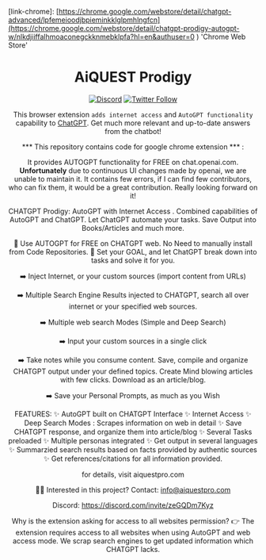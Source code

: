 
[link-chrome]: [https://chrome.google.com/webstore/detail/chatgpt-advanced/lpfemeioodjbpieminkklglpmhlngfcn](https://chrome.google.com/webstore/detail/chatgpt-prodigy-autogpt-w/nlkdjiiffalhmoaconegckknmebklpfa?hl=en&authuser=0 ) 'Chrome Web Store'


<div align="center">
<h1>AiQUEST Prodigy</h1>

[![Discord](https://img.shields.io/discord/1060110102188797992?color=green&label=Join%20server&logo=discord)]([https://discord.gg/nmCjvyVpnB](https://discord.com/invite/zeGQDm7Kyz)) [![Twitter Follow](https://img.shields.io/twitter/follow/hahahahohohe?label=follow%20me&style=social)](https://twitter.com/ProAiquest)


This browser extension `adds internet access` and `AutoGPT functionality` capability to [ChatGPT](https://chat.openai.com/). Get much more relevant and up-to-date answers from the chatbot!

*** This repository contains code for google chrome extension *** : 

It provides AUTOGPT functionality for FREE on chat.openai.com. <strong>Unfortunately</strong> due to continuous UI changes made by openai, we are unable to maintain it. It contains few errors, if I can find few contributors, who can fix them, it would be a great contribution. Really looking forward on it!



CHATGPT Prodigy: AutoGPT with Internet Access .  Combined capabilities of AutoGPT and ChatGPT. Let ChatGPT automate your tasks. Save Output into Books/Articles and much more.

💪 Use AUTOGPT for FREE on CHATGPT web.  No Need to manually install from Code Repositories. 
💪  Set your GOAL, and let ChatGPT break down into tasks and solve it for you.

➡️  Inject Internet, or your custom sources (import content from URLs)

➡️  Multiple Search Engine Results injected to CHATGPT, search all over internet or your specified web sources. 

➡️ Multiple web search Modes (Simple and Deep Search)

➡️ Input your custom sources in a single click

➡️ Take notes while you consume content. Save, compile and organize CHATGPT output under your defined topics. Create Mind blowing articles with few clicks. Download as an article/blog.

➡️ Save your Personal Prompts, as much as you Wish


FEATURES:
✨ AutoGPT built on CHATGPT Interface
✨ Internet Access
✨  Deep Search Modes : Scrapes information on web in detail
✨  Save CHATGPT response, and organize them into article/blog
✨  Several Tasks preloaded
✨ Multiple personas integrated
✨  Get output in several languages
✨  Summarzied search results based on facts provided by authentic sources
✨ Get references/citations for all information provided.


for details, visit aiquestpro.com

🧑‍💻 Interested in this project?
Contact: info@aiquestpro.com

Discord: https://discord.com/invite/zeGQDm7Kyz

Why is the extension asking for access to all websites permission?
👉 The extension requires access to all websites when using AutoGPT and web access mode. We scrap search engines to get updated information which CHATGPT lacks.


